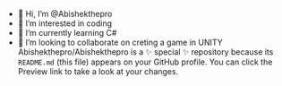 - 👋 Hi, I’m @Abishekthepro
- 👀 I’m interested in coding
- 🌱 I’m currently learning C#
- 💞️ I’m looking to collaborate on creting a game in UNITY
Abishekthepro/Abishekthepro is a ✨ special ✨ repository because its `README.md` (this file) appears on your GitHub profile.
You can click the Preview link to take a look at your changes.
